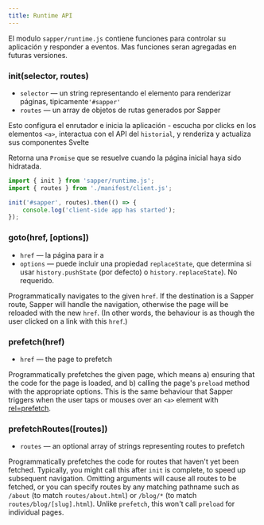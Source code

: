 ```yaml
---
title: Runtime API
---
```


El modulo `sapper/runtime.js` contiene funciones para controlar su aplicación y responder a eventos. Mas funciones seran agregadas en futuras versiones.

### init(selector, routes)

* `selector` — un string representando el elemento para renderizar páginas, tipicamente`'#sapper'`
* `routes` — un array de objetos de rutas generados por Sapper

Esto configura el enrutador e inicia la aplicación - escucha por clicks en los elementos `<a>`, interactua con el API del `historial`, y renderiza y actualiza sus componentes Svelte

Retorna una `Promise` que se resuelve cuando la página inicial haya sido hidratada.

```js
import { init } from 'sapper/runtime.js';
import { routes } from './manifest/client.js';

init('#sapper', routes).then(() => {
	console.log('client-side app has started');
});
```


### goto(href, [options])

* `href` — la página para ir a
* `options` — puede incluir una propiedad `replaceState`, que determina si usar `history.pushState` (por defecto) o `history.replaceState`). No requerido.


Programmatically navigates to the given `href`. If the destination is a Sapper route, Sapper will handle the navigation, otherwise the page will be reloaded with the new `href`. (In other words, the behaviour is as though the user clicked on a link with this `href`.)


### prefetch(href)

* `href` — the page to prefetch

Programmatically prefetches the given page, which means a) ensuring that the code for the page is loaded, and b) calling the page's `preload` method with the appropriate options. This is the same behaviour that Sapper triggers when the user taps or mouses over an `<a>` element with [rel=prefetch](#prefetching).



### prefetchRoutes([routes])

* `routes` — an optional array of strings representing routes to prefetch

Programmatically prefetches the code for routes that haven't yet been fetched. Typically, you might call this after `init` is complete, to speed up subsequent navigation. Omitting arguments will cause all routes to be fetched, or you can specify routes by any matching pathname such as `/about` (to match `routes/about.html`) or `/blog/*` (to match `routes/blog/[slug].html`). Unlike `prefetch`, this won't call `preload` for individual pages.
